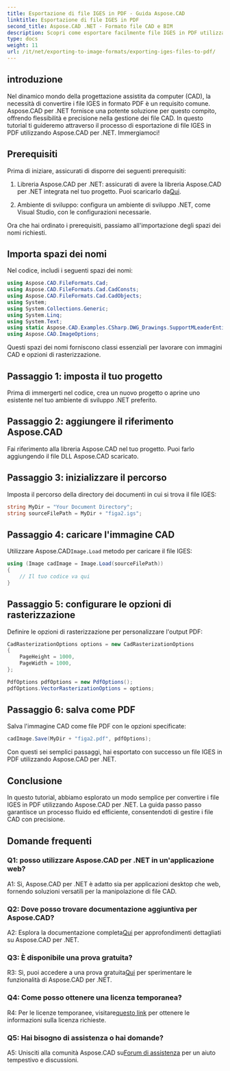 ```yaml
---
title: Esportazione di file IGES in PDF - Guida Aspose.CAD
linktitle: Esportazione di file IGES in PDF
second_title: Aspose.CAD .NET - Formato file CAD e BIM
description: Scopri come esportare facilmente file IGES in PDF utilizzando Aspose.CAD per .NET. Segui la nostra guida passo passo per una manipolazione precisa dei file CAD.
type: docs
weight: 11
url: /it/net/exporting-to-image-formats/exporting-iges-files-to-pdf/
---
```

## introduzione

Nel dinamico mondo della progettazione assistita da computer (CAD), la necessità di convertire i file IGES in formato PDF è un requisito comune. Aspose.CAD per .NET fornisce una potente soluzione per questo compito, offrendo flessibilità e precisione nella gestione dei file CAD. In questo tutorial ti guideremo attraverso il processo di esportazione di file IGES in PDF utilizzando Aspose.CAD per .NET. Immergiamoci!

## Prerequisiti

Prima di iniziare, assicurati di disporre dei seguenti prerequisiti:

1.  Libreria Aspose.CAD per .NET: assicurati di avere la libreria Aspose.CAD per .NET integrata nel tuo progetto. Puoi scaricarlo da[Qui](https://releases.aspose.com/cad/net/).

2. Ambiente di sviluppo: configura un ambiente di sviluppo .NET, come Visual Studio, con le configurazioni necessarie.

Ora che hai ordinato i prerequisiti, passiamo all'importazione degli spazi dei nomi richiesti.

## Importa spazi dei nomi

Nel codice, includi i seguenti spazi dei nomi:

```csharp
using Aspose.CAD.FileFormats.Cad;
using Aspose.CAD.FileFormats.Cad.CadConsts;
using Aspose.CAD.FileFormats.Cad.CadObjects;
using System;
using System.Collections.Generic;
using System.Linq;
using System.Text;
using static Aspose.CAD.Examples.CSharp.DWG_Drawings.SupportMLeaderEntityForDWGFormat;
using Aspose.CAD.ImageOptions;
```

Questi spazi dei nomi forniscono classi essenziali per lavorare con immagini CAD e opzioni di rasterizzazione.

## Passaggio 1: imposta il tuo progetto

Prima di immergerti nel codice, crea un nuovo progetto o aprine uno esistente nel tuo ambiente di sviluppo .NET preferito.

## Passaggio 2: aggiungere il riferimento Aspose.CAD

Fai riferimento alla libreria Aspose.CAD nel tuo progetto. Puoi farlo aggiungendo il file DLL Aspose.CAD scaricato.

## Passaggio 3: inizializzare il percorso

Imposta il percorso della directory dei documenti in cui si trova il file IGES:

```csharp
string MyDir = "Your Document Directory";
string sourceFilePath = MyDir + "figa2.igs";
```

## Passaggio 4: caricare l'immagine CAD

 Utilizzare Aspose.CAD`Image.Load` metodo per caricare il file IGES:

```csharp
using (Image cadImage = Image.Load(sourceFilePath))
{
    // Il tuo codice va qui
}
```

## Passaggio 5: configurare le opzioni di rasterizzazione

Definire le opzioni di rasterizzazione per personalizzare l'output PDF:

```csharp
CadRasterizationOptions options = new CadRasterizationOptions
{
    PageHeight = 1000,
    PageWidth = 1000,
};

PdfOptions pdfOptions = new PdfOptions();
pdfOptions.VectorRasterizationOptions = options;
```

## Passaggio 6: salva come PDF

Salva l'immagine CAD come file PDF con le opzioni specificate:

```csharp
cadImage.Save(MyDir + "figa2.pdf", pdfOptions);
```

Con questi sei semplici passaggi, hai esportato con successo un file IGES in PDF utilizzando Aspose.CAD per .NET.

## Conclusione

In questo tutorial, abbiamo esplorato un modo semplice per convertire i file IGES in PDF utilizzando Aspose.CAD per .NET. La guida passo passo garantisce un processo fluido ed efficiente, consentendoti di gestire i file CAD con precisione.


## Domande frequenti

### Q1: posso utilizzare Aspose.CAD per .NET in un'applicazione web?

A1: Sì, Aspose.CAD per .NET è adatto sia per applicazioni desktop che web, fornendo soluzioni versatili per la manipolazione di file CAD.

### Q2: Dove posso trovare documentazione aggiuntiva per Aspose.CAD?

 A2: Esplora la documentazione completa[Qui](https://reference.aspose.com/cad/net/) per approfondimenti dettagliati su Aspose.CAD per .NET.

### Q3: È disponibile una prova gratuita?

 R3: Sì, puoi accedere a una prova gratuita[Qui](https://releases.aspose.com/) per sperimentare le funzionalità di Aspose.CAD per .NET.

### Q4: Come posso ottenere una licenza temporanea?

 R4: Per le licenze temporanee, visitare[questo link](https://purchase.aspose.com/temporary-license/) per ottenere le informazioni sulla licenza richieste.

### Q5: Hai bisogno di assistenza o hai domande?

 A5: Unisciti alla comunità Aspose.CAD su[Forum di assistenza](https://forum.aspose.com/c/cad/19) per un aiuto tempestivo e discussioni.